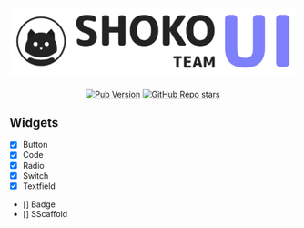 <a href="https://shokoteam.ru">
  <h1 align="center">
    <picture>
      <source width="720" media="(prefers-color-scheme: dark)" srcset="assets/light_ui_logo.png">
      <img width="720" alt="ShokoUI" src="assets/dark_ui_logo.png">
    </picture>
  </h1>
</a>

<p align="center">
  <a href="https://pub.dev/packages/shoko_ui"><img alt="Pub Version" src="https://img.shields.io/pub/v/forui?style=flat&logo=dart&label=pub.dev&color=00589B"></a>
  <a href="https://github.com/shoshideveloper/shoko_ui"><img alt="GitHub Repo stars" src="https://img.shields.io/github/stars/shoshideveloper/shoko_ui?style=flat&logo=github&color=8957e5&link=https%3A%2F%2Fgithub.com%2Fforus-labs%2Fforui"></a>
</p>

## Widgets
- [x] Button 
- [x] Code
- [x] Radio
- [x] Switch
- [x] Textfield
- [] Badge
- [] SScaffold

<!-- ## Plans
    Create gap -->

<!-- 
know whether this package might be useful for them.

## Features

<img src="readme_img/Bongo-Jams.gif" alt="heh">


## Getting started

start using the package.

## Usage

## Switch
thumb example
background example
outline example (for use write enableOutline: true)

```dart
const like = 'sample';
```

## Additional information
 -->
